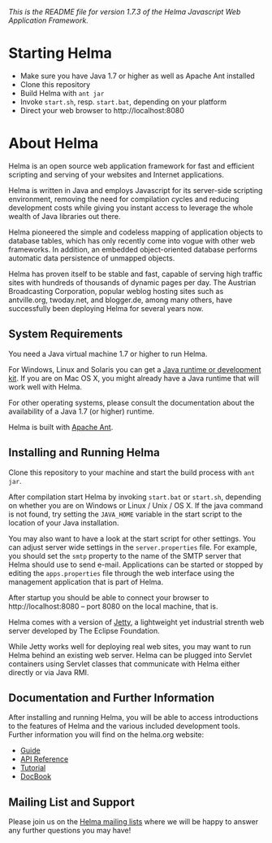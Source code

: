 _This is the README file for version 1.7.3 of the Helma Javascript Web Application Framework._

# Starting Helma

- Make sure you have Java 1.7 or higher as well as Apache Ant installed
- Clone this repository
- Build Helma with `ant jar`
- Invoke `start.sh`, resp. `start.bat`, depending on your platform
- Direct your web browser to http://localhost:8080

# About Helma

Helma is an open source web application framework for fast and efficient scripting and serving of your websites and Internet applications.

Helma is written in Java and employs Javascript for its server-side scripting environment, removing the need for compilation cycles and reducing development costs while giving you instant access to leverage the whole wealth of Java libraries out there.

Helma pioneered the simple and codeless mapping of application objects to database tables, which has only recently come into vogue with other web frameworks. In addition, an embedded object-oriented database performs automatic data persistence of unmapped objects.

Helma has proven itself to be stable and fast, capable of serving high traffic sites with hundreds of thousands of dynamic pages per day. The Austrian Broadcasting Corporation, popular weblog hosting sites such as antville.org, twoday.net, and blogger.de, among many others, have successfully been deploying Helma for several years now.

## System Requirements

You need a Java virtual machine 1.7 or higher to run Helma.

For Windows, Linux and Solaris you can get a [Java runtime or development kit](http://java.com/en/download/). If you are on Mac OS X, you might already have a Java runtime that will work well with Helma.

For other operating systems, please consult the documentation about the availability of a Java 1.7 (or higher) runtime.

Helma is built with [Apache Ant](http://ant.apache.org/).

## Installing and Running Helma

Clone this repository to your machine and start the build process with `ant jar`.

After compilation start Helma by invoking `start.bat` or `start.sh`, depending on whether you are on Windows or Linux / Unix / OS X. If the java command is not found, try setting the `JAVA_HOME` variable in the start script to the location of your Java installation.

You may also want to have a look at the start script for other settings. You can adjust server wide settings in the `server.properties` file. For example, you should set the `smtp` property to the name of the SMTP server that Helma should use to send e-mail. Applications can be started or stopped by editing the `apps.properties` file through the web interface using the management application that is part of Helma.

After startup you should be able to connect your browser to http://localhost:8080 – port 8080 on the local machine, that is.

Helma comes with a version of [Jetty](http://eclipse.org/jetty/), a lightweight yet industrial strenth web server developed by The Eclipse Foundation.

While Jetty works well for deploying real web sites, you may want to run Helma behind an existing web server.
Helma can be plugged into Servlet containers using Servlet classes that communicate with Helma either directly or via Java RMI.

## Documentation and Further Information

After installing and running Helma, you will be able to access introductions to the features of Helma and the various included development tools. Further information you will find on the helma.org website:

- [Guide](http://helma.org/docs/guide/)
- [API Reference](http://helma.org/docs/reference/)
- [Tutorial](http://helma.org/docs/tutorial/)
- [DocBook](http://helma.org/docs/docbook/)

## Mailing List and Support

Please join us on the [Helma mailing lists](http://helma.org/development/mailinglists/) where we will be happy to answer any further questions you may have!
